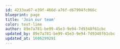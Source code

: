 ```yaml
---
id: 4233aa67-e39f-466d-a76f-d67994fc066c
blueprint: page
title: 'Join our team'
color: text-lime
author: 89e7a781-be99-45e3-9e94-7d9348f61cbc
updated_by: 89e7a781-be99-45e3-9e94-7d9348f61cbc
updated_at: 1686299291
---
```

